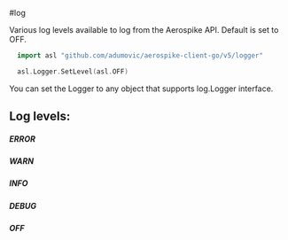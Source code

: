 #log

Various log levels available to log from the Aerospike API.
Default is set to OFF.

```go
  import asl "github.com/adumovic/aerospike-client-go/v5/logger"

  asl.Logger.SetLevel(asl.OFF)
```

You can set the Logger to any object that supports log.Logger interface.

## Log levels:

##### ERROR

##### WARN

##### INFO

##### DEBUG

##### OFF

